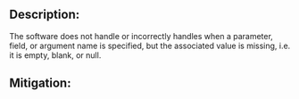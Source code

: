 ## Description:

The software does not handle or incorrectly handles when a parameter, field, or argument name is specified, but the associated value is missing, i.e. it is empty, blank, or null.



## Mitigation:
